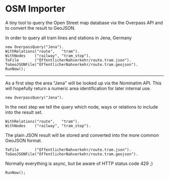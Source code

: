 OSM Importer
============

A tiny tool to query the Open Street map database via the Overpass API and to convert the result to GeoJSON.

In order to query all tram lines and stations in Jena, Germany

    new OverpassQuery("Jena").
    WithRelations("route",   "tram").
    WithNodes    ("railway", "tram_stop").
    ToFile       ("ÖffentlicherNahverkehr/route.tram.json").
    ToGeoJSONFile("ÖffentlicherNahverkehr/route.tram.geojson").
    RunNow();

-------------------------------------------------------------------------------------------------------	
	
As a first step the area "Jena" will be looked up via the Nominatim API. This will hopefully return a numeric area identification for later internal use.

    new OverpassQuery("Jena").

In the next step we tell the query which node, ways or relations to include into the result set.	
	
    WithRelations("route",   "tram").
    WithNodes    ("railway", "tram_stop").

The plain JSON result will be stored and converted into the more common GeoJSON format.
	
    ToFile       ("ÖffentlicherNahverkehr/route.tram.json").
    ToGeoJSONFile("ÖffentlicherNahverkehr/route.tram.geojson").
	
Normally everything is async, but be aware of HTTP status code 429 ;)
	
    RunNow();
	